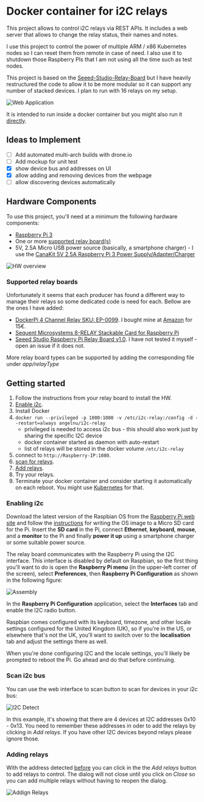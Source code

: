 

# Docker container for i2C relays

This project allows to control i2C relays via REST APIs. It includes a web server that allows to change the relay status, their names and notes.

I use this project to control the power of multiple ARM / x86 Kubernetes nodes so I can reset them from remote in case of need. I also use it to shutdown those Raspberry PIs that I am not using all the time such as test nodes.

This project is based on the [Seeed-Studio-Relay-Board](https://github.com/johnwargo/Seeed-Studio-Relay-Board) but I have heavily restructured the code to allow it to be more modular so it can support any number of stacked devices. I plan to run with 16 relays on my setup.

![Web Application](screenshots/figure-01.png)

It is intended to run inside a docker container but you might also run it [directly](app/start-server.sh).

## Ideas to Implement
- [ ] Add automated multi-arch builds with drone.io
- [ ] Add mockup for unit test
- [x] show device bus and addresses on UI
- [x] allow adding and removing devices from the webpage
- [ ] allow discovering devices automatically

## Hardware Components

To use this project, you'll need at a minimum the following hardware components:

+ [Raspberry Pi 3](https://www.raspberrypi.org/products/raspberry-pi-3-model-b/)
+ One or more [supported relay board(s)](#supported-relay-boards)
+ 5V, 2.5A Micro USB power source (basically, a smartphone charger) - I use the [CanaKit 5V 2.5A Raspberry Pi 3 Power Supply/Adapter/Charger](https://www.amazon.com/gp/product/B00MARDJZ4)

![HW overview](screenshots/figure-02.png)

### Supported relay boards

Unfortunately it seems that each producer has found a different way to manage their relays so some dedicated code is need for each. Bellow are the ones I have added:
+ [DockerPi 4 Channel Relay SKU: EP-0099](https://wiki.52pi.com/index.php/DockerPi_4_Channel_Relay_SKU:_EP-0099). I bought mine at [Amazon](https://www.amazon.de/gp/product/B07MV1TJGR) for 15€.
+ [Sequent Microsystems 8-RELAY Stackable Card for Raspberry Pi](https://www.sequentmicrosystems.com/8relays.html)
+ [Seeed Studio Raspberry Pi Relay Board v1.0](https://www.seeedstudio.com/Raspberry-Pi-Relay-Board-v1.0-p-2409.html). I have not tested it myself - open an issue if it does not.

More relay board types can be supported by adding the corresponding file under _app/relayType_

## Getting started

1. Follow the instructions from your relay board to install the HW.
2. [Enable i2c](#enabling-i2c).
2. Install Docker
3. `docker run --privileged -p 1080:1080 -v /etc/i2c-relay:/config -d --restart=always angelnu/i2c-relay`
   - privileged is needed to access i2c bus - this should also work just by sharing the specific I2C device
   - docker container started as daemon with auto-restart
   - list of relays will be stored in the docker volume `/etc/i2c-relay`
4. connect to `http://Raspberry-IP:1080`.
5. [scan for relays](#scan-i2c-bus).
6. [Add relays](#adding-relays).
7. Try your relays.
8. Terminate your docker container and consider starting it automatically on each reboot. You might use [Kubernetes](https://github.com/angelnu/homecloud/blob/master/services/relays.yaml) for that.

### Enabling i2c

Download the latest version of the Raspbian OS from the [Raspberry Pi web site](https://www.raspberrypi.org/downloads/raspbian/) and follow the [instructions](https://www.raspberrypi.org/documentation/installation/installing-images/README.md) for writing the OS image to a Micro SD card for the Pi. Insert the **SD card** in the Pi, connect **Ethernet**, **keyboard**, **mouse**, and a **monitor** to the Pi and finally **power it up** using a smartphone charger or some suitable power source.

The relay board communicates with the Raspberry Pi using the I2C interface. This interface is disabled by default on Raspbian, so the first thing you'll want to do is open the **Raspberry Pi menu** (in the upper-left corner of the screen), select **Preferences**, then **Raspberry Pi Configuration** as shown in the following figure:

![Assembly](screenshots/figure-03.png)

In the **Raspberry Pi Configuration** application, select the **Interfaces** tab and enable the I2C radio button.

Raspbian comes configured with its keyboard, timezone, and other locale settings configured for the United Kingdom (UK), so if you're in the US, or elsewhere that's not the UK, you'll want to switch over to the **localisation** tab and adjust the settings there as well.

When you're done configuring I2C and the locale settings, you'll likely be prompted to reboot the Pi. Go ahead and do that before continuing.

### Scan i2c bus

You can use the web interface to scan button to scan for devices in your i2c bus:

![I2C Detect](screenshots/figure-04.png)

In this example, it's showing that there are 4 devices at I2C addresses 0x10 - 0x13. You need to remember these addresses in oder to add the relays by clicking in _Add relays_. If you have other I2C devices beyond relays please ignore those.

### Adding relays

With the address detected [before](#scan-i2c-bus) you can click in the the _Add relays_ button to add relays to control. The dialog will not close until you click on _Close_ so you can add multiple relays without having to reopen the dialog.

![Addign Relays](screenshots/figure-05.png)
